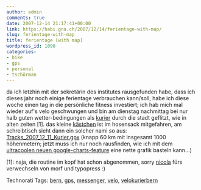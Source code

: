 ```yaml
---
author: admin
comments: true
date: 2007-12-14 21:17:41+00:00
link: https://habi.gna.ch/2007/12/14/ferientage-with-map/
slug: ferientage-with-map
title: ferientage [with map]
wordpress_id: 1090
categories:
- bike
- gps
- personal
- tschörman
---
```


da ich letzhin mit der sekretärin des institutes rausgefunden habe, dass ich dieses jahr noch einige ferientage verbrauchen kann/soll, habe ich diese woche einen tag in die persönliche fitness investiert; ich hab mich mal wieder auf's velo geschwungen und bin am dienstag nachmittag bei nur halb guten wetter-bedingungen als [kurier](https://velokurierbern.ch/) durch die stadt geflitzt, wie in alten zeiten [1].
das kleine [kästchen](http://espace.ch/artikel_445663.html) ist im hosensack mitgefahren, am schreibtisch sieht dann ein solcher nami so aus:
[Tracks_2007_12_11_Kurier.gpx](https://habi.gna.ch/wp-content/uploads/2007/12/tracks-2007-12-11-kurier.gpx) (knapp 60 km mit insgesamt 1000 höhenmetern; jetzt muss ich nur noch rausfinden, wie ich mit dem [ultracoolen neuen google-charts-feature](http://code.google.com/apis/chart/) eine nette grafik basteln kann...)

[1]: naja, die routine im kopf hat schon abgenommen, sorry [nicola](http://www.nicolafrombern.com/) fürs verwechseln von morf und typopress :)



Technorati Tags: [bern](http://www.technorati.com/tag/bern), [gps](http://www.technorati.com/tag/gps), [messenger](http://www.technorati.com/tag/messenger), [velo](http://www.technorati.com/tag/velo), [velokurierbern](http://www.technorati.com/tag/velokurierbern)
